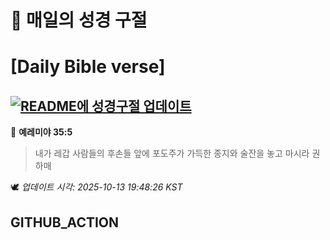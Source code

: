 # 🙏 매일의 성경 구절
# [Daily Bible verse]
## [![README에 성경구절 업데이트](https://github.com/DONGSUKA/first_test/actions/workflows/update-readme-bible.yml/badge.svg)](https://github.com/DONGSUKA/first_test/actions/workflows/update-readme-bible.yml)
<!-- START_BIBLE_VERSE -->
📖 **예레미야 35:5**
> 내가 레갑 사람들의 후손들 앞에 포도주가 가득한 종지와 술잔을 놓고 마시라 권하매

🕊️ _업데이트 시각: 2025-10-13 19:48:26 KST_
  <!-- END_BIBLE_VERSE -->
## GITHUB_ACTION
